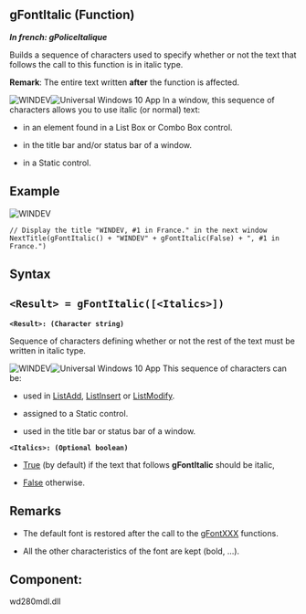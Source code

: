 
## gFontItalic (Function)

***In french: gPoliceItalique***



<a name="XUse"></a>
<a name="Use"></a>
<a name="description"></a>
Builds a sequence of characters used to specify whether or not the text that follows the call to this function is in italic type. 

**Remark**: The entire text written **after** the function is affected.

![WINDEV](https://doc.pcsoft.fr/ext/images/us/WD.png)![Universal Windows 10 App](https://doc.pcsoft.fr/ext/images/us/UNIVERSALAPP.png) In a window, this sequence of characters allows you to use italic (or normal) text:  

- in an element found in a List Box or Combo Box control.

- in the title bar and/or status bar of a window. 

- in a Static control. 







<a name="Example1"></a>
<a name="sample_code"></a>

## Example

![WINDEV](https://doc.pcsoft.fr/ext/images/us/WD.png) 
```wl
// Display the title "WINDEV, #1 in France." in the next window
NextTitle(gFontItalic() + "WINDEV" + gFontItalic(False) + ", #1 in France.")
```

<a name="XSYNTAX"></a>
<a name="SYNTAX1"></a>

## Syntax

`<Result> = gFontItalic([<Italics>])`
---

**`<Result>: (Character string)`**

Sequence of characters defining whether or not the rest of the text must be written in italic type.

![WINDEV](https://doc.pcsoft.fr/ext/images/us/WD.png)![Universal Windows 10 App](https://doc.pcsoft.fr/ext/images/us/UNIVERSALAPP.png) This sequence of characters can be: 

- used in [ListAdd](../WDLang1/3049004.md), [ListInsert](../WDLang1/3049002.md) or [ListModify](../WDLang1/3049009.md).

- assigned to a Static control. 

- used in the title bar or status bar of a window. 




**`<Italics>: (Optional boolean)`**



- <u><u><u><u>True</u></u></u></u> (by default) if the text that follows **gFontItalic** should be italic,

- <u><u><u><u>False</u></u></u></u> otherwise.  






<a name="NOTE0"></a>
<a name="NOTE0_1"></a>

## Remarks


- The default font is restored after the call to the [gFontXXX](../WDLang1/3029028.md) functions.

- All the other characteristics of the font are kept (bold, ...).




<a name="XComponent"></a>

## Component:
wd280mdl.dll
